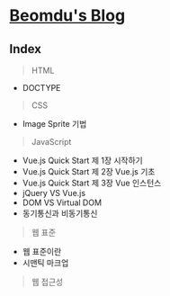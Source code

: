 [Beomdu's Blog](https://dlqjaen.github.io/#/)
=============================
## Index
> HTML
  - DOCTYPE

> CSS
  - Image Sprite 기법

> JavaScript
  - Vue.js Quick Start 제 1장 시작하기
  - Vue.js Quick Start 제 2장 Vue.js 기초
  - Vue.js Quick Start 제 3장 Vue 인스턴스
  - jQuery VS Vue.js
  - DOM VS Virtual DOM
  - 동기통신과 비동기통신

> 웹 표준
  - 웹 표준이란
  - 시맨틱 마크업

> 웹 접근성